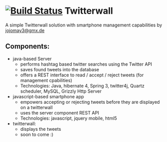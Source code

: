 [![Build Status](https://travis-ci.org/jojomay24/Twitterwall.png?branch=master)](https://travis-ci.org/jojomay24/)
Twitterwall
===========
A simple Twitterwall solution with smartphone management capabilities by jojomay3@gmx.de

Components:
-----------
 * java-based Server
   * performs hashtag based twitter searches using the Twitter API
   * saves found tweets into the database
   * offers a REST interface to read / accept / reject tweets (for management cpabilities)
   * Technologies: Java, hibernate 4, Spring 3, twitter4j, Quartz scheduler, MySQL, Grizzly Http Server
 * javascript-based smartphone app 
   * empowers accepting or rejecting tweets before they are displayed on a twitterwall
   * uses the server component REST API
   * Technologies: javascript, jquery mobile, html5
 * twitterwall:
   * displays the tweets
   * soon to come :)
 


 
